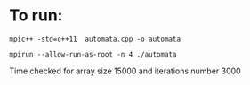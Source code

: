 # To run:
```
mpic++ -std=c++11  automata.cpp -o automata
```

```
mpirun --allow-run-as-root -n 4 ./automata
```


Time checked for array size 15000 and iterations number 3000

